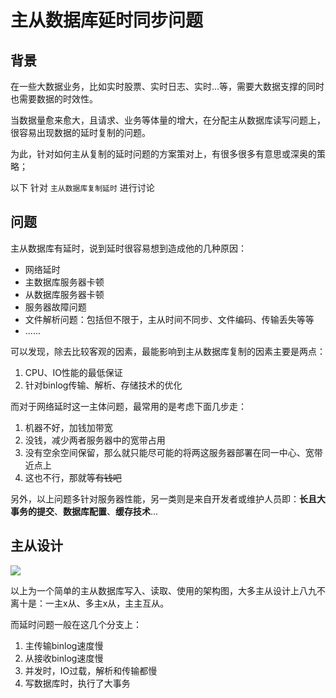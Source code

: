 # 主从数据库延时同步问题

## 背景

在一些大数据业务，比如实时股票、实时日志、实时...等，需要大数据支撑的同时也需要数据的时效性。

当数据量愈来愈大，且请求、业务等体量的增大，在分配主从数据库读写问题上，很容易出现数据的延时复制的问题。

为此，针对如何主从复制的延时问题的方案策对上，有很多很多有意思或深奥的策略；

以下 针对 `主从数据库复制延时` 进行讨论

## 问题

主从数据库有延时，说到延时很容易想到造成他的几种原因：

- 网络延时
- 主数据库服务器卡顿
- 从数据库服务器卡顿
- 服务器故障问题
- 文件解析问题：包括但不限于，主从时间不同步、文件编码、传输丢失等等
- ......

可以发现，除去比较客观的因素，最能影响到主从数据库复制的因素主要是两点：

1. CPU、IO性能的最低保证
2. 针对binlog传输、解析、存储技术的优化

而对于网络延时这一主体问题，最常用的是考虑下面几步走：

1. 机器不好，加钱加带宽
2. 没钱，减少两者服务器中的宽带占用
3. 没有空余空间保留，那么就只能尽可能的将两这服务器部署在同一中心、宽带近点上
4. 这也不行，那就等~~有钱吧~~

另外，以上问题多针对服务器性能，另一类则是来自开发者或维护人员即：**长且大事务的提交**、**数据库配置**、**缓存技术**...

## 主从设计

![](https://leyunone-img.oss-cn-hangzhou.aliyuncs.com/image/2024-01-11/2359c69f-d0f0-40c4-8a30-b8c72a4b1409.png)

以上为一个简单的主从数据库写入、读取、使用的架构图，大多主从设计上八九不离十是：一主x从、多主x从，主主互从。

而延时问题一般在这几个分支上：

1. 主传输binlog速度慢
2. 从接收binlog速度慢
3. 并发时，IO过载，解析和传输都慢
4. 写数据库时，执行了大事务






